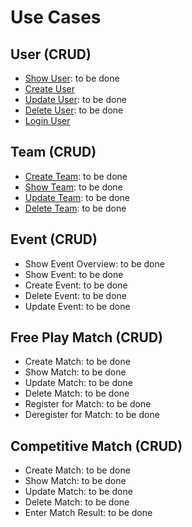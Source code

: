 # Use Cases

## User (CRUD) 
- [Show User](https://github.com/JoinSports/Documentation/blob/master/Use%20Cases/UC8_ShowUser.md): to be done
- [Create User](https://github.com/JoinSports/Documentation/blob/master/Use%20Cases/UC1_CreateUser.md)
- [Update User](https://github.com/JoinSports/Documentation/blob/master/Use%20Cases/UC4_UpdateUser.md): to be done
- [Delete User](https://github.com/JoinSports/Documentation/blob/master/Use%20Cases/UC3_DeleteUser.md): to be done
- [Login User](https://github.com/JoinSports/Documentation/blob/master/Use%20Cases/UC2_LoginUser.md)

## Team (CRUD)
- [Create Team](https://github.com/JoinSports/Documentation/blob/master/Use%20Cases/UC5_CreateTeam.md): to be done
- [Show Team](https://github.com/JoinSports/Documentation/blob/master/Use%20Cases/UC9_ShowTeam.md): to be done
- [Update Team](https://github.com/JoinSports/Documentation/blob/master/Use%20Cases/UC10_UpdateTeam.md): to be done
- [Delete Team](https://github.com/JoinSports/Documentation/blob/master/Use%20Cases/UC7_SuggestMatchResult.md): to be done

## Event (CRUD)
- Show Event Overview: to be done
- Show Event: to be done
- Create Event: to be done
- Delete Event: to be done
- Update Event: to be done

## Free Play Match (CRUD)
- Create Match: to be done
- Show Match: to be done
- Update Match: to be done
- Delete Match: to be done
- Register for Match: to be done
- Deregister for Match: to be done


## Competitive Match (CRUD)
- Create Match: to be done
- Show Match: to be done
- Update Match: to be done
- Delete Match: to be done
- Enter Match Result: to be done
